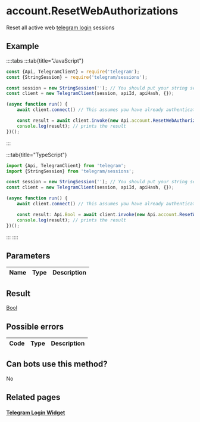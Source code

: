 # account.ResetWebAuthorizations

Reset all active web [telegram login](https://core.telegram.org/widgets/login) sessions



## Example

::::tabs
:::tab{title="JavaScript"}
```js
const {Api, TelegramClient} = require('telegram');
const {StringSession} = require('telegram/sessions');

const session = new StringSession(''); // You should put your string session here
const client = new TelegramClient(session, apiId, apiHash, {});

(async function run() {
    await client.connect() // This assumes you have already authenticated with .start()

    const result = await client.invoke(new Api.account.ResetWebAuthorizations({}));
    console.log(result); // prints the result
})();
```
:::

:::tab{title="TypeScript"}
```ts
import {Api, TelegramClient} from 'telegram';
import {StringSession} from 'telegram/sessions';

const session = new StringSession(''); // You should put your string session here
const client = new TelegramClient(session, apiId, apiHash, {});

(async function run() {
    await client.connect() // This assumes you have already authenticated with .start()

    const result: Api.Bool = await client.invoke(new Api.account.ResetWebAuthorizations({}));
    console.log(result); // prints the result
})();
```
:::
::::



## Parameters

| Name | Type | Description |
| :--: | ---- | ----------- |



## Result

[Bool](https://core.telegram.org/type/Bool)



## Possible errors

| Code | Type | Description |
| :--: | ---- | ----------- |



## Can bots use this method?

No

## Related pages

#### [Telegram Login Widget](https://core.telegram.org/widgets/login)



